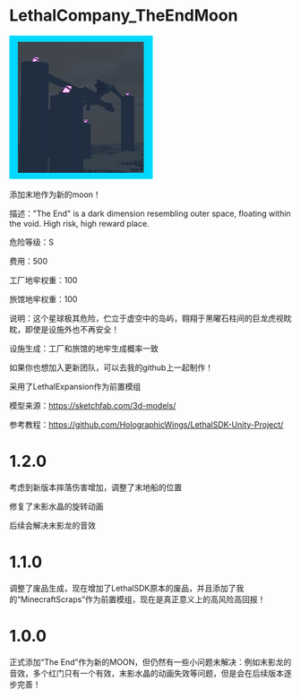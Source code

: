 # LethalCompany_TheEndMoon

![图片](icon.png)

添加末地作为新的moon！

描述："The End" is a dark dimension resembling outer space, floating within the void.
High risk, high reward place.

危险等级：S

费用：500

工厂地牢权重：100

旅馆地牢权重：100

说明：这个星球极其危险，伫立于虚空中的岛屿，翱翔于黑曜石柱间的巨龙虎视眈眈，即使是设施外也不再安全！

设施生成：工厂和旅馆的地牢生成概率一致

如果你也想加入更新团队，可以去我的github上一起制作！

采用了LethalExpansion作为前置模组

模型来源：https://sketchfab.com/3d-models/

参考教程：https://github.com/HolographicWings/LethalSDK-Unity-Project/

# 1.2.0

考虑到新版本摔落伤害增加，调整了末地船的位置

修复了末影水晶的旋转动画

后续会解决末影龙的音效

# 1.1.0

调整了废品生成，现在增加了LethalSDK原本的废品，并且添加了我的“MinecraftScraps”作为前置模组，现在是真正意义上的高风险高回报！

# 1.0.0

正式添加“The End”作为新的MOON，但仍然有一些小问题未解决：例如末影龙的音效，多个红门只有一个有效，末影水晶的动画失效等问题，但是会在后续版本逐步完善！








